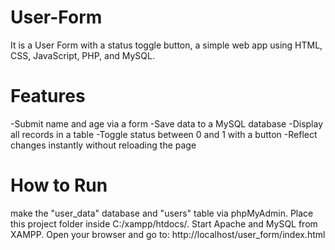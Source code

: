 # User-Form
It is a User Form with a status toggle button, 
a simple web app using HTML, CSS, JavaScript, PHP, and MySQL.

# Features
-Submit name and age via a form
-Save data to a MySQL database
-Display all records in a table
-Toggle status between 0 and 1 with a button
-Reflect changes instantly without reloading the page
# How to Run
make the "user_data" database and "users" table via phpMyAdmin.
Place this project folder inside C:/xampp/htdocs/.
Start Apache and MySQL from XAMPP.
Open your browser and go to:
http://localhost/user_form/index.html
